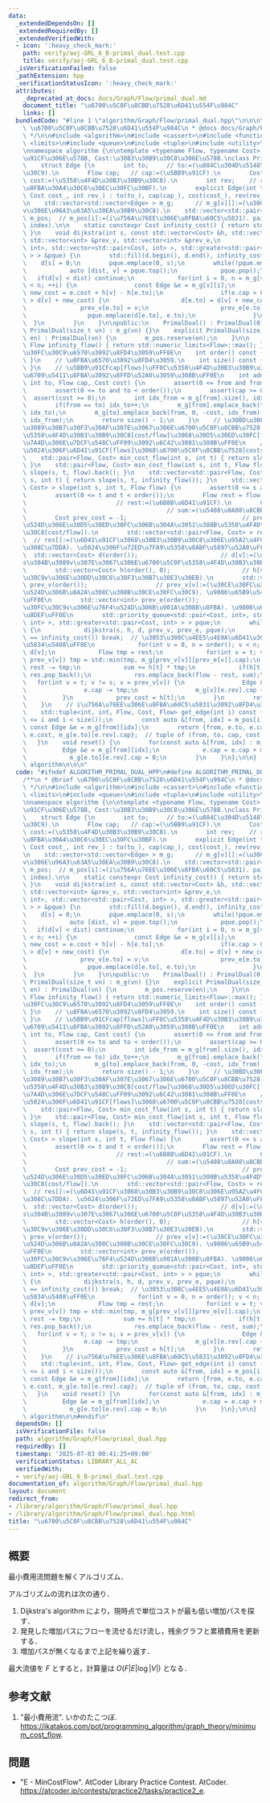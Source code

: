 ```yaml
---
data:
  _extendedDependsOn: []
  _extendedRequiredBy: []
  _extendedVerifiedWith:
  - icon: ':heavy_check_mark:'
    path: verify/aoj-GRL_6_B-primal_dual.test.cpp
    title: verify/aoj-GRL_6_B-primal_dual.test.cpp
  _isVerificationFailed: false
  _pathExtension: hpp
  _verificationStatusIcon: ':heavy_check_mark:'
  attributes:
    _deprecated_at_docs: docs/Graph/Flow/primal_dual.md
    document_title: "\u6700\u5C0F\u8CBB\u7528\u6D41\u554F\u984C"
    links: []
  bundledCode: "#line 1 \"algorithm/Graph/Flow/primal_dual.hpp\"\n\n\n\n/**\n * @brief\
    \ \u6700\u5C0F\u8CBB\u7528\u6D41\u554F\u984C\n * @docs docs/Graph/Flow/primal_dual.md\n\
    \ */\n\n#include <algorithm>\n#include <cassert>\n#include <functional>\n#include\
    \ <limits>\n#include <queue>\n#include <tuple>\n#include <utility>\n#include <vector>\n\
    \nnamespace algorithm {\n\ntemplate <typename Flow, typename Cost>  // Flow:\u5BB9\
    \u91CF\u306E\u578B, Cost:\u30B3\u30B9\u30C8\u306E\u578B.\nclass PrimalDual {\n\
    \    struct Edge {\n        int to;     // to:=(\u884C\u304D\u5148\u30CE\u30FC\
    \u30C9).\n        Flow cap;   // cap:=(\u5BB9\u91CF).\n        Cost cost;  //\
    \ cost:=(\u5358\u4F4D\u30B3\u30B9\u30C8).\n        int rev;    // rev:=(\u9006\
    \u8FBA\u30A4\u30C6\u30EC\u30FC\u30BF).\n        explicit Edge(int to_, Flow cap_,\
    \ Cost cost_, int rev_) : to(to_), cap(cap_), cost(cost_), rev(rev_) {}\n    };\n\
    \n    std::vector<std::vector<Edge> > m_g;      // m_g[v][]:=(\u30CE\u30FC\u30C9\
    v\u306E\u96A3\u63A5\u30EA\u30B9\u30C8).\n    std::vector<std::pair<int, int> >\
    \ m_pos;  // m_pos[i]:=(i\u756A\u76EE\u306E\u8FBA\u60C5\u5831). pair of (from,\
    \ index).\n\n    static constexpr Cost infinity_cost() { return std::numeric_limits<Cost>::max();\
    \ }\n    void dijkstra(int s, const std::vector<Cost> &h, std::vector<Cost> &d,\
    \ std::vector<int> &prev_v, std::vector<int> &prev_e,\n                  std::priority_queue<std::pair<Cost,\
    \ int>, std::vector<std::pair<Cost, int> >, std::greater<std::pair<Cost, int>\
    \ > > &pque) {\n        std::fill(d.begin(), d.end(), infinity_cost());\n    \
    \    d[s] = 0;\n        pque.emplace(0, s);\n        while(!pque.empty()) {\n\
    \            auto [dist, v] = pque.top();\n            pque.pop();\n         \
    \   if(d[v] < dist) continue;\n            for(int i = 0, n = m_g[v].size(); i\
    \ < n; ++i) {\n                const Edge &e = m_g[v][i];\n                Cost\
    \ new_cost = e.cost + h[v] - h[e.to];\n                if(e.cap > 0 and d[e.to]\
    \ > d[v] + new_cost) {\n                    d[e.to] = d[v] + new_cost;\n     \
    \               prev_v[e.to] = v;\n                    prev_e[e.to] = i;\n   \
    \                 pque.emplace(d[e.to], e.to);\n                }\n          \
    \  }\n        }\n    }\n\npublic:\n    PrimalDual() : PrimalDual(0) {}\n    explicit\
    \ PrimalDual(size_t vn) : m_g(vn) {}\n    explicit PrimalDual(size_t vn, size_t\
    \ en) : PrimalDual(vn) {\n        m_pos.reserve(en);\n    }\n\n    static constexpr\
    \ Flow infinity_flow() { return std::numeric_limits<Flow>::max(); }\n    // \u30CE\
    \u30FC\u30C9\u6570\u3092\u8FD4\u3059\uFF0E\n    int order() const { return m_g.size();\
    \ }\n    // \u8FBA\u6570\u3092\u8FD4\u3059.\n    int size() const { return m_pos.size();\
    \ }\n    // \u5BB9\u91CFcap[flows]\uFF0C\u5358\u4F4D\u30B3\u30B9\u30C8cost[cost/flow]\u306E\
    \u6709\u5411\u8FBA\u3092\u8FFD\u52A0\u3059\u308B\uFF0E\n    int add_edge(int from,\
    \ int to, Flow cap, Cost cost) {\n        assert(0 <= from and from < order());\n\
    \        assert(0 <= to and to < order());\n        assert(cap >= 0);\n      \
    \  assert(cost >= 0);\n        int idx_from = m_g[from].size(), idx_to = m_g[to].size();\n\
    \        if(from == to) idx_to++;\n        m_g[from].emplace_back(to, cap, cost,\
    \ idx_to);\n        m_g[to].emplace_back(from, 0, -cost, idx_from);\n        m_pos.emplace_back(from,\
    \ idx_from);\n        return size() - 1;\n    }\n    // \u30BD\u30FC\u30B9\u304B\
    \u3089\u30B7\u30F3\u30AF\u307E\u3067\u306E\u6700\u5C0F\u8CBB\u7528[costs]\uFF08\
    \u5358\u4F4D\u30B3\u30B9\u30C8[cost/flow]\u3068\u30D5\u30ED\u30FC[flows]\u306E\
    \u7A4D\u306E\u7DCF\u548C\uFF09\u3092\u6C42\u3081\u308B\uFF0E\n    // \u8FD4\u308A\
    \u5024\u306F\u6D41\u91CF[flows]\u3068\u6700\u5C0F\u8CBB\u7528[costs]\uFF0EO(F*|E|*log|V|).\n\
    \    std::pair<Flow, Cost> min_cost_flow(int s, int t) { return slope(s, t, infinity_flow()).back();\
    \ }\n    std::pair<Flow, Cost> min_cost_flow(int s, int t, Flow flow) { return\
    \ slope(s, t, flow).back(); }\n    std::vector<std::pair<Flow, Cost> > slope(int\
    \ s, int t) { return slope(s, t, infinity_flow()); }\n    std::vector<std::pair<Flow,\
    \ Cost> > slope(int s, int t, Flow flow) {\n        assert(0 <= s and s < order());\n\
    \        assert(0 <= t and t < order());\n        Flow rest = flow;          \
    \                         // rest:=(\u6B8B\u6D41\u91CF).\n        Cost sum = 0;\
    \                                       // sum:=(\u5408\u8A08\u8CBB\u7528).\n\
    \        Cost prev_cost = -1;                                // prev_cost:=(\u76F4\
    \u524D\u306E\u30D5\u30ED\u30FC\u306B\u304A\u3051\u308B\u5358\u4F4D\u30B3\u30B9\
    \u30C8[cost/flow]).\n        std::vector<std::pair<Flow, Cost> > res({{0, 0}});\
    \  // res[]:=(\u6D41\u91CF\u3068\u30B3\u30B9\u30C8\u306E\u95A2\u4FC2\u306E\u6298\
    \u308C\u7DDA). \u5024\u306F\u72ED\u7FA9\u5358\u8ABF\u5897\u52A0\uFF0E\n      \
    \  std::vector<Cost> d(order());                       // d[v]:=(\u30CE\u30FC\u30C8\
    s\u304B\u3089v\u307E\u3067\u306E\u6700\u5C0F\u5358\u4F4D\u30B3\u30B9\u30C8).\n\
    \        std::vector<Cost> h(order(), 0);                    // h[v]:=(\u30CE\u30FC\
    \u30C9v\u306E\u30DD\u30C6\u30F3\u30B7\u30E3\u30EB).\n        std::vector<int>\
    \ prev_v(order());                   // prev_v[v]:=(\u30CE\u30FC\u30C9v\u306E\u76F4\
    \u524D\u306B\u8A2A\u308C\u308B\u30CE\u30FC\u30C9). \u9006\u65B9\u5411\u7D4C\u8DEF\
    \uFF0E\n        std::vector<int> prev_e(order());                   // prev_e[v]:=(\u30CE\
    \u30FC\u30C9v\u306E\u76F4\u524D\u306B\u901A\u308B\u8FBA). \u9006\u65B9\u5411\u7D4C\
    \u8DEF\uFF0E\n        std::priority_queue<std::pair<Cost, int>, std::vector<std::pair<Cost,\
    \ int> >, std::greater<std::pair<Cost, int> > > pque;\n        while(rest > 0)\
    \ {\n            dijkstra(s, h, d, prev_v, prev_e, pque);\n            if(d[t]\
    \ == infinity_cost()) break;  // \u3053\u308C\u4EE5\u4E0A\u6D41\u305B\u306A\u3044\
    \u5834\u5408\uFF0E\n            for(int v = 0, n = order(); v < n; ++v) h[v] +=\
    \ d[v];\n            Flow tmp = rest;\n            for(int v = t; v != s; v =\
    \ prev_v[v]) tmp = std::min(tmp, m_g[prev_v[v]][prev_e[v]].cap);\n           \
    \ rest -= tmp;\n            sum += h[t] * tmp;\n            if(h[t] == prev_cost)\
    \ res.pop_back();\n            res.emplace_back(flow - rest, sum);\n         \
    \   for(int v = t; v != s; v = prev_v[v]) {\n                Edge &e = m_g[prev_v[v]][prev_e[v]];\n\
    \                e.cap -= tmp;\n                m_g[v][e.rev].cap += tmp;\n  \
    \          }\n            prev_cost = h[t];\n        }\n        return res;\n\
    \    }\n    // i\u756A\u76EE\u306E\u8FBA\u60C5\u5831\u3092\u8FD4\u3059\uFF0E\n\
    \    std::tuple<int, int, Flow, Cost, Flow> get_edge(int i) const {\n        assert(0\
    \ <= i and i < size());\n        const auto &[from, idx] = m_pos[i];\n       \
    \ const Edge &e = m_g[from][idx];\n        return {from, e.to, e.cap + m_g[e.to][e.rev].cap,\
    \ e.cost, m_g[e.to][e.rev].cap};  // tuple of (from, to, cap, cost, flow).\n \
    \   }\n    void reset() {\n        for(const auto &[from, idx] : m_pos) {\n  \
    \          Edge &e = m_g[from][idx];\n            e.cap = e.cap + m_g[e.to][e.rev].cap;\n\
    \            m_g[e.to][e.rev].cap = 0;\n        }\n    }\n};\n\n}  // namespace\
    \ algorithm\n\n\n"
  code: "#ifndef ALGORITHM_PRIMAL_DUAL_HPP\n#define ALGORITHM_PRIMAL_DUAL_HPP 1\n\n\
    /**\n * @brief \u6700\u5C0F\u8CBB\u7528\u6D41\u554F\u984C\n * @docs docs/Graph/Flow/primal_dual.md\n\
    \ */\n\n#include <algorithm>\n#include <cassert>\n#include <functional>\n#include\
    \ <limits>\n#include <queue>\n#include <tuple>\n#include <utility>\n#include <vector>\n\
    \nnamespace algorithm {\n\ntemplate <typename Flow, typename Cost>  // Flow:\u5BB9\
    \u91CF\u306E\u578B, Cost:\u30B3\u30B9\u30C8\u306E\u578B.\nclass PrimalDual {\n\
    \    struct Edge {\n        int to;     // to:=(\u884C\u304D\u5148\u30CE\u30FC\
    \u30C9).\n        Flow cap;   // cap:=(\u5BB9\u91CF).\n        Cost cost;  //\
    \ cost:=(\u5358\u4F4D\u30B3\u30B9\u30C8).\n        int rev;    // rev:=(\u9006\
    \u8FBA\u30A4\u30C6\u30EC\u30FC\u30BF).\n        explicit Edge(int to_, Flow cap_,\
    \ Cost cost_, int rev_) : to(to_), cap(cap_), cost(cost_), rev(rev_) {}\n    };\n\
    \n    std::vector<std::vector<Edge> > m_g;      // m_g[v][]:=(\u30CE\u30FC\u30C9\
    v\u306E\u96A3\u63A5\u30EA\u30B9\u30C8).\n    std::vector<std::pair<int, int> >\
    \ m_pos;  // m_pos[i]:=(i\u756A\u76EE\u306E\u8FBA\u60C5\u5831). pair of (from,\
    \ index).\n\n    static constexpr Cost infinity_cost() { return std::numeric_limits<Cost>::max();\
    \ }\n    void dijkstra(int s, const std::vector<Cost> &h, std::vector<Cost> &d,\
    \ std::vector<int> &prev_v, std::vector<int> &prev_e,\n                  std::priority_queue<std::pair<Cost,\
    \ int>, std::vector<std::pair<Cost, int> >, std::greater<std::pair<Cost, int>\
    \ > > &pque) {\n        std::fill(d.begin(), d.end(), infinity_cost());\n    \
    \    d[s] = 0;\n        pque.emplace(0, s);\n        while(!pque.empty()) {\n\
    \            auto [dist, v] = pque.top();\n            pque.pop();\n         \
    \   if(d[v] < dist) continue;\n            for(int i = 0, n = m_g[v].size(); i\
    \ < n; ++i) {\n                const Edge &e = m_g[v][i];\n                Cost\
    \ new_cost = e.cost + h[v] - h[e.to];\n                if(e.cap > 0 and d[e.to]\
    \ > d[v] + new_cost) {\n                    d[e.to] = d[v] + new_cost;\n     \
    \               prev_v[e.to] = v;\n                    prev_e[e.to] = i;\n   \
    \                 pque.emplace(d[e.to], e.to);\n                }\n          \
    \  }\n        }\n    }\n\npublic:\n    PrimalDual() : PrimalDual(0) {}\n    explicit\
    \ PrimalDual(size_t vn) : m_g(vn) {}\n    explicit PrimalDual(size_t vn, size_t\
    \ en) : PrimalDual(vn) {\n        m_pos.reserve(en);\n    }\n\n    static constexpr\
    \ Flow infinity_flow() { return std::numeric_limits<Flow>::max(); }\n    // \u30CE\
    \u30FC\u30C9\u6570\u3092\u8FD4\u3059\uFF0E\n    int order() const { return m_g.size();\
    \ }\n    // \u8FBA\u6570\u3092\u8FD4\u3059.\n    int size() const { return m_pos.size();\
    \ }\n    // \u5BB9\u91CFcap[flows]\uFF0C\u5358\u4F4D\u30B3\u30B9\u30C8cost[cost/flow]\u306E\
    \u6709\u5411\u8FBA\u3092\u8FFD\u52A0\u3059\u308B\uFF0E\n    int add_edge(int from,\
    \ int to, Flow cap, Cost cost) {\n        assert(0 <= from and from < order());\n\
    \        assert(0 <= to and to < order());\n        assert(cap >= 0);\n      \
    \  assert(cost >= 0);\n        int idx_from = m_g[from].size(), idx_to = m_g[to].size();\n\
    \        if(from == to) idx_to++;\n        m_g[from].emplace_back(to, cap, cost,\
    \ idx_to);\n        m_g[to].emplace_back(from, 0, -cost, idx_from);\n        m_pos.emplace_back(from,\
    \ idx_from);\n        return size() - 1;\n    }\n    // \u30BD\u30FC\u30B9\u304B\
    \u3089\u30B7\u30F3\u30AF\u307E\u3067\u306E\u6700\u5C0F\u8CBB\u7528[costs]\uFF08\
    \u5358\u4F4D\u30B3\u30B9\u30C8[cost/flow]\u3068\u30D5\u30ED\u30FC[flows]\u306E\
    \u7A4D\u306E\u7DCF\u548C\uFF09\u3092\u6C42\u3081\u308B\uFF0E\n    // \u8FD4\u308A\
    \u5024\u306F\u6D41\u91CF[flows]\u3068\u6700\u5C0F\u8CBB\u7528[costs]\uFF0EO(F*|E|*log|V|).\n\
    \    std::pair<Flow, Cost> min_cost_flow(int s, int t) { return slope(s, t, infinity_flow()).back();\
    \ }\n    std::pair<Flow, Cost> min_cost_flow(int s, int t, Flow flow) { return\
    \ slope(s, t, flow).back(); }\n    std::vector<std::pair<Flow, Cost> > slope(int\
    \ s, int t) { return slope(s, t, infinity_flow()); }\n    std::vector<std::pair<Flow,\
    \ Cost> > slope(int s, int t, Flow flow) {\n        assert(0 <= s and s < order());\n\
    \        assert(0 <= t and t < order());\n        Flow rest = flow;          \
    \                         // rest:=(\u6B8B\u6D41\u91CF).\n        Cost sum = 0;\
    \                                       // sum:=(\u5408\u8A08\u8CBB\u7528).\n\
    \        Cost prev_cost = -1;                                // prev_cost:=(\u76F4\
    \u524D\u306E\u30D5\u30ED\u30FC\u306B\u304A\u3051\u308B\u5358\u4F4D\u30B3\u30B9\
    \u30C8[cost/flow]).\n        std::vector<std::pair<Flow, Cost> > res({{0, 0}});\
    \  // res[]:=(\u6D41\u91CF\u3068\u30B3\u30B9\u30C8\u306E\u95A2\u4FC2\u306E\u6298\
    \u308C\u7DDA). \u5024\u306F\u72ED\u7FA9\u5358\u8ABF\u5897\u52A0\uFF0E\n      \
    \  std::vector<Cost> d(order());                       // d[v]:=(\u30CE\u30FC\u30C8\
    s\u304B\u3089v\u307E\u3067\u306E\u6700\u5C0F\u5358\u4F4D\u30B3\u30B9\u30C8).\n\
    \        std::vector<Cost> h(order(), 0);                    // h[v]:=(\u30CE\u30FC\
    \u30C9v\u306E\u30DD\u30C6\u30F3\u30B7\u30E3\u30EB).\n        std::vector<int>\
    \ prev_v(order());                   // prev_v[v]:=(\u30CE\u30FC\u30C9v\u306E\u76F4\
    \u524D\u306B\u8A2A\u308C\u308B\u30CE\u30FC\u30C9). \u9006\u65B9\u5411\u7D4C\u8DEF\
    \uFF0E\n        std::vector<int> prev_e(order());                   // prev_e[v]:=(\u30CE\
    \u30FC\u30C9v\u306E\u76F4\u524D\u306B\u901A\u308B\u8FBA). \u9006\u65B9\u5411\u7D4C\
    \u8DEF\uFF0E\n        std::priority_queue<std::pair<Cost, int>, std::vector<std::pair<Cost,\
    \ int> >, std::greater<std::pair<Cost, int> > > pque;\n        while(rest > 0)\
    \ {\n            dijkstra(s, h, d, prev_v, prev_e, pque);\n            if(d[t]\
    \ == infinity_cost()) break;  // \u3053\u308C\u4EE5\u4E0A\u6D41\u305B\u306A\u3044\
    \u5834\u5408\uFF0E\n            for(int v = 0, n = order(); v < n; ++v) h[v] +=\
    \ d[v];\n            Flow tmp = rest;\n            for(int v = t; v != s; v =\
    \ prev_v[v]) tmp = std::min(tmp, m_g[prev_v[v]][prev_e[v]].cap);\n           \
    \ rest -= tmp;\n            sum += h[t] * tmp;\n            if(h[t] == prev_cost)\
    \ res.pop_back();\n            res.emplace_back(flow - rest, sum);\n         \
    \   for(int v = t; v != s; v = prev_v[v]) {\n                Edge &e = m_g[prev_v[v]][prev_e[v]];\n\
    \                e.cap -= tmp;\n                m_g[v][e.rev].cap += tmp;\n  \
    \          }\n            prev_cost = h[t];\n        }\n        return res;\n\
    \    }\n    // i\u756A\u76EE\u306E\u8FBA\u60C5\u5831\u3092\u8FD4\u3059\uFF0E\n\
    \    std::tuple<int, int, Flow, Cost, Flow> get_edge(int i) const {\n        assert(0\
    \ <= i and i < size());\n        const auto &[from, idx] = m_pos[i];\n       \
    \ const Edge &e = m_g[from][idx];\n        return {from, e.to, e.cap + m_g[e.to][e.rev].cap,\
    \ e.cost, m_g[e.to][e.rev].cap};  // tuple of (from, to, cap, cost, flow).\n \
    \   }\n    void reset() {\n        for(const auto &[from, idx] : m_pos) {\n  \
    \          Edge &e = m_g[from][idx];\n            e.cap = e.cap + m_g[e.to][e.rev].cap;\n\
    \            m_g[e.to][e.rev].cap = 0;\n        }\n    }\n};\n\n}  // namespace\
    \ algorithm\n\n#endif\n"
  dependsOn: []
  isVerificationFile: false
  path: algorithm/Graph/Flow/primal_dual.hpp
  requiredBy: []
  timestamp: '2025-07-03 00:41:25+09:00'
  verificationStatus: LIBRARY_ALL_AC
  verifiedWith:
  - verify/aoj-GRL_6_B-primal_dual.test.cpp
documentation_of: algorithm/Graph/Flow/primal_dual.hpp
layout: document
redirect_from:
- /library/algorithm/Graph/Flow/primal_dual.hpp
- /library/algorithm/Graph/Flow/primal_dual.hpp.html
title: "\u6700\u5C0F\u8CBB\u7528\u6D41\u554F\u984C"
---
```

## 概要

最小費用流問題を解くアルゴリズム．

アルゴリズムの流れは次の通り．

1. Dijkstra's algorithm により，現時点で単位コストが最も低い増加パスを探す．
1. 発見した増加パスにフローを流せるだけ流し，残余グラフと累積費用を更新する．
1. 増加パスが無くなるまで上記を繰り返す．

最大流値を $F$ とすると，計算量は $O(F \lvert E \rvert \log \lvert V \rvert)$ となる．


## 参考文献

1. "最小費用流". いかのたこつぼ. <https://ikatakos.com/pot/programming_algorithm/graph_theory/minimum_cost_flow>.


## 問題

- "E - MinCostFlow". AtCoder Library Practice Contest. AtCoder. <https://atcoder.jp/contests/practice2/tasks/practice2_e>.
